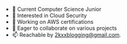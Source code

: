 - 👋 Current Computer Science Junior
- 👀 Interested in Cloud Security
- 🌱 Working on AWS certifications
- 💞️ Eager to collaborate on various projects
- 📫 Reachable by 2kxxblogging@gmail.com.

<!---
missD20/missD20 is a ✨ special ✨ repository because its `README.md` (this file) appears on your GitHub profile.
You can click the Preview link to take a look at your changes.
--->

